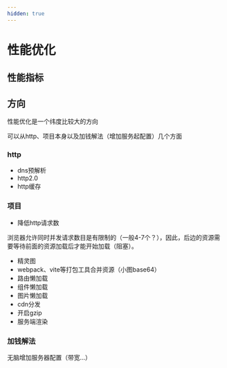 ```yaml
---
hidden: true
---
```

# 性能优化

## 性能指标




## 方向

性能优化是一个纬度比较大的方向

可以从http、项目本身以及加钱解法（增加服务起配置）几个方面


### http

- dns预解析
- http2.0
- http缓存



### 项目

- 降低http请求数

浏览器允许同时并发请求数目是有限制的（一般4-7个？），因此，后边的资源需要等待前面的资源加载后才能开始加载（阻塞）。


- 精灵图 
- webpack、vite等打包工具合并资源（小图base64）
- 路由懒加载
- 组件懒加载
- 图片懒加载
- cdn分发
- 开启gzip
- 服务端渲染

### 加钱解法

无脑增加服务器配置（带宽...）








